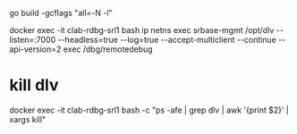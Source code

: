 
go build -gcflags "all=-N -l"




docker exec -it clab-rdbg-srl1 bash
ip netns exec srbase-mgmt /opt/dlv --listen=:7000 --headless=true --log=true --accept-multiclient --continue --api-version=2 exec /dbg/remotedebug



# kill dlv
docker exec -it clab-rdbg-srl1 bash -c "ps -afe | grep dlv | awk '{print \$2}' | xargs kill"